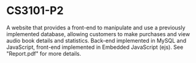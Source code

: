 # CS3101-P2
A website that provides a front-end to manipulate and use a previously implemented database, allowing customers to make purchases and view audio book details and statistics. Back-end implemented in MySQL and JavaScript, front-end implemented in Embedded JavaScript (ejs).  See "Report.pdf" for more details.
